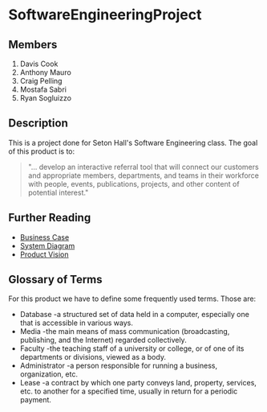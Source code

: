 # SoftwareEngineeringProject

## Members
1. Davis Cook
2. Anthony Mauro
3. Craig Pelling
4. Mostafa Sabri
5. Ryan Sogluizzo

## Description
This is a project done for Seton Hall's Software Engineering class. The goal of this product is to:
> "... develop an interactive referral tool that will connect our customers and appropriate members, departments, and teams in their workforce with people, events, publications, projects, and other content of potential interest."

## Further Reading
- [Business Case](https://github.com/davis-cook98/SoftwareEngineeringProject/blob/master/BusinessCase.md)
- [System Diagram](https://drive.google.com/open?id=1HZCuloNeePhZkbV1fFhEAKZQDINW8cyj)
- [Product Vision](https://github.com/davis-cook98/SoftwareEngineeringProject/blob/master/ProductVision.md)

## Glossary of Terms
For this product we have to define some frequently used terms. Those are:
- Database -a structured set of data held in a computer, especially one that is accessible in various ways.
- Media -the main means of mass communication (broadcasting, publishing, and the Internet) regarded collectively.
- Faculty -the teaching staff of a university or college, or of one of its departments or divisions, viewed as a body.
- Administrator -a person responsible for running a business, organization, etc.
- Lease -a contract by which one party conveys land, property, services, etc. to another for a specified time, usually in return for a periodic payment.
